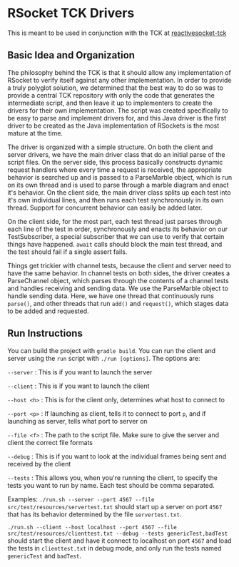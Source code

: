 # RSocket TCK Drivers

This is meant to be used in conjunction with the TCK at [reactivesocket-tck](https://github.com/RSocket/reactivesocket-tck)

## Basic Idea and Organization

The philosophy behind the TCK is that it should allow any implementation of RSocket to verify itself against any other
implementation. In order to provide a truly polyglot solution, we determined that the best way to do so was to provide a central
TCK repository with only the code that generates the intermediate script, and then leave it up to implementers to create the
drivers for their own implementation. The script was created specifically to be easy to parse and implement drivers for,
and this Java driver is the first driver to be created as the Java implementation of RSockets is the most mature at
the time.

The driver is organized with a simple structure. On both the client and server drivers, we have the main driver class that
do an initial parse of the script files. On the server side, this process basically constructs dynamic request handlers where
every time a request is received, the appropriate behavior is searched up and is passed to a ParseMarble object, which is run
on its own thread and is used to parse through a marble diagram and enact it's behavior. On the client side, the main driver
class splits up each test into it's own individual lines, and then runs each test synchronously in its own thread. Support
for concurrent behavior can easily be added later.

On the client side, for the most part, each test thread just parses through each line of the test in order, synchronously and enacts its
behavior on our TestSubscriber, a special subscriber that we can use to verify that certain things have happened. `await` calls
should block the main test thread, and the test should fail if a single assert fails.

Things get trickier with channel tests, because the client and server need to have the same behavior. In channel tests on both
sides, the driver creates a ParseChannel object, which parses through the contents of a channel tests and handles receiving
and sending data. We use the ParseMarble object to handle sending data. Here, we have one thread that continuously runs `parse()`,
and other threads that run `add()` and `request()`, which stages data to be added and requested.



## Run Instructions

You can build the project with `gradle build`.
You can run the client and server using the `run` script with `./run [options]`. The options are:

`--server` : This is if you want to launch the server

`--client` : This is if you want to launch the client

`--host <h>` : This is for the client only, determines what host to connect to

`--port <p>` : If launching as client, tells it to connect to port `p`, and if launching as server, tells what port to server on

`--file <f>` : The path to the script file. Make sure to give the server and client the correct file formats

`--debug` : This is if you want to look at the individual frames being sent and received by the client

`--tests` : This allows you, when you're running the client, to specify the tests you want to run by name. Each test
should be comma separated.

Examples:
`./run.sh --server --port 4567 --file src/test/resources/servertest.txt` should start up a server  on port `4567` that
has its behavior determined by the file `servertest.txt`.

`./run.sh --client --host localhost --port 4567 --file src/test/resources/clienttest.txt --debug --tests genericTest,badTest` should
start the client and have it connect to localhost on port `4567` and load the tests in `clienttest.txt` in debug mode,
and only run the tests named `genericTest` and `badTest`.

